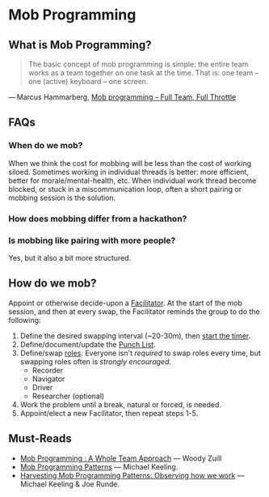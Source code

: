 # Mob Programming

## What is Mob Programming?

> The basic concept of mob programming is simple: the entire team works as a team together on one task at the time. That is: one team – one (active) keyboard – one screen.

— Marcus Hammarberg, [Mob programming – Full Team, Full Throttle](http://codebetter.com/marcushammarberg/2013/08/06/mob-programming/)

## FAQs

### When do we mob?

When we think the cost for mobbing will be less than the cost of working siloed. Sometimes working in individual threads is better: more efficient, better for morale/mental-health, etc. When individual work thread become blocked, or stuck in a miscommunication loop, often a short pairing or mobbing session is the solution.

### How does mobbing differ from a hackathon?

### Is mobbing like pairing with more people?

Yes, but it also a bit more structured. 


## How do we mob?

Appoint or otherwise decide-upon a [Facilitator](https://github.com/michaelkeeling/mob-programming-patterns#patterns). At the start of the mob session, and then at every swap, the Facilitator reminds the group to do the following:

1. Define the desired swapping interval (~20-30m), then [start the timer](https://pomofocus.io/).
2. Define/document/update the [Punch List](https://github.com/michaelkeeling/mob-programming-patterns#patterns).
3. Define/swap [roles](https://github.com/michaelkeeling/mob-programming-patterns#patterns). Everyone isn't _required_ to swap roles every time, but swapping roles often is _strongly encouraged_.
	- Recorder
	- Navigator
	- Driver
	- Researcher (optional)
4. Work the problem until a break, natural or forced, is needed.
5. Appoint/elect a new Facilitator, then repeat steps 1-5.

## Must-Reads

- [Mob Programming : A Whole Team Approach](https://www.agilealliance.org/resources/sessions/mob-programming-a-whole-team-approach-aatc2017/) — Woody Zuill
- [Mob Programming Patterns](https://github.com/michaelkeeling/mob-programming-patterns) — Michael Keeling.
- [Harvesting Mob Programming Patterns: Observing how we work](https://www.agilealliance.org/resources/experience-reports/harvesting-mob-programming-patterns-observing-how-we-work/) — Michael Keeling & Joe Runde.

<!--stackedit_data:
eyJoaXN0b3J5IjpbMTUyOTY1OTcwNSwtMTQ3MTg1ODE4MSwxMz
U0NjY4OTYzXX0=
-->